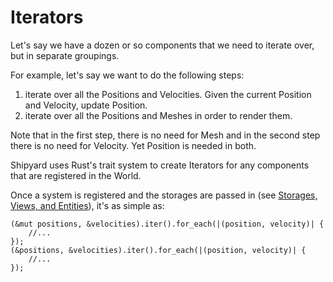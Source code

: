# Iterators

Let's say we have a dozen or so components that we need to iterate over, but in separate groupings.

For example, let's say we want to do the following steps:

1. iterate over all the Positions and Velocities. Given the current Position and Velocity, update Position.
2. iterate over all the Positions and Meshes in order to render them.

Note that in the first step, there is no need for Mesh and in the second step there is no need for Velocity. Yet Position is needed in both.

Shipyard uses Rust's trait system to create Iterators for any components that are registered in the World.

Once a system is registered and the storages are passed in (see [Storages, Views, and Entities](../concepts/storages-views-and-entities.md)), it's as simple as:

```rust, noplaypen
(&mut positions, &velocities).iter().for_each(|(position, velocity)| {
    //...
});
(&positions, &velocities).iter().for_each(|(position, velocity)| {
    //...
});
```
